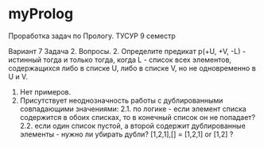 # myProlog
Проработка задач по Прологу.
ТУСУР 9 семестр


Вариант 7 Задача 2. Вопросы.
2. Определите предикат p(+U, +V, -L) - истинный тогда и только тогда,
когда L - список всех элементов, содержащихся либо в списке U,
либо в списке V, но не одновременно в U и V.

1. Нет примеров.
2. Присутствует неоднозначность работы с дублированными совпадающими значениями:
    2.1. по логике - если элемент списка содержится в обоих списках, то в конечный список он не попадает?
    2.2. если один список пустой, а второй содержит дублированные элементы - нужно ли убирать дубли? [1,2,1],[] = [1,2,1] or [1,2] ?